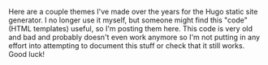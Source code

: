 Here are a couple themes I've made over the years for the Hugo static
site generator. I no longer use it myself, but someone might find this
"code" (HTML templates) useful, so I'm posting them here. This code is
very old and bad and probably doesn't even work anymore so I'm not
putting in any effort into attempting to document this stuff or check
that it still works. Good luck!